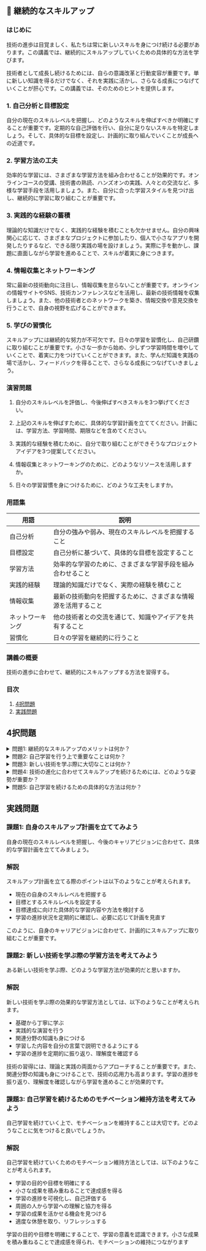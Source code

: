 ## 📝 継続的なスキルアップ

<a id="introduction"></a>
### はじめに

技術の進歩は目覚ましく、私たちは常に新しいスキルを身につけ続ける必要があります。この講義では、継続的にスキルアップしていくための具体的な方法を学びます。

技術者として成長し続けるためには、自らの意識改革と行動変容が重要です。単に新しい知識を得るだけでなく、それを実践に活かし、さらなる成長につなげていくことが肝心です。この講義では、そのためのヒントを提供します。

<a id="topic1"></a>
### 1. 自己分析と目標設定

自分の現在のスキルレベルを把握し、どのようなスキルを伸ばすべきか明確にすることが重要です。定期的な自己評価を行い、自分に足りないスキルを特定しましょう。そして、具体的な目標を設定し、計画的に取り組んでいくことが成長への近道です。

<a id="topic2"></a>
### 2. 学習方法の工夫

効率的な学習には、さまざまな学習方法を組み合わせることが効果的です。オンラインコースの受講、技術書の熟読、ハンズオンの実践、人々との交流など、多様な学習手段を活用しましょう。また、自分に合った学習スタイルを見つけ出し、継続的に学習に取り組むことが重要です。

<a id="topic3"></a>
### 3. 実践的な経験の蓄積

理論的な知識だけでなく、実践的な経験を積むことも欠かせません。自分の興味関心に応じて、さまざまなプロジェクトに参加したり、個人で小さなアプリを開発したりするなど、できる限り実践の場を設けましょう。実際に手を動かし、課題に直面しながら学習を進めることで、スキルが着実に身につきます。

<a id="topic4"></a>
### 4. 情報収集とネットワーキング

常に最新の技術動向に注目し、情報収集を怠らないことが重要です。オンラインの情報サイトやSNS、技術カンファレンスなどを活用し、最新の技術情報を収集しましょう。また、他の技術者とのネットワークを築き、情報交換や意見交換を行うことで、自身の視野を広げることができます。

<a id="topic5"></a>
### 5. 学びの習慣化

スキルアップには継続的な努力が不可欠です。日々の学習を習慣化し、自己研鑽に取り組むことが重要です。小さな一歩から始め、少しずつ学習時間を増やしていくことで、着実に力をつけていくことができます。また、学んだ知識を実践の場で活かし、フィードバックを得ることで、さらなる成長につなげていきましょう。

### 演習問題

1. 自分のスキルレベルを評価し、今後伸ばすべきスキルを3つ挙げてください。

2. 上記のスキルを伸ばすために、具体的な学習計画を立ててください。計画には、学習方法、学習時間、期限などを含めてください。

3. 実践的な経験を積むために、自分で取り組むことができそうなプロジェクトアイデアを3つ提案してください。

4. 情報収集とネットワーキングのために、どのようなリソースを活用しますか。

5. 日々の学習習慣を身につけるために、どのような工夫をしますか。

### 用語集

| 用語 | 説明 |
| --- | --- |
| 自己分析 | 自分の強みや弱み、現在のスキルレベルを把握すること |
| 目標設定 | 自己分析に基づいて、具体的な目標を設定すること |
| 学習方法 | 効率的な学習のために、さまざまな学習手段を組み合わせること |
| 実践的経験 | 理論的知識だけでなく、実際の経験を積むこと |
| 情報収集 | 最新の技術動向を把握するために、さまざまな情報源を活用すること |
| ネットワーキング | 他の技術者との交流を通じて、知識やアイデアを共有すること |
| 習慣化 | 日々の学習を継続的に行うこと |## 📝 継続的なスキルアップ

<a id="introduction"></a>
### 講義の概要
技術の進歩に合わせて、継続的にスキルアップする方法を習得する。

### 目次
1. [4択問題](#multiple-choice-questions)
2. [実践問題](#practice-problems)

<a id="multiple-choice-questions"></a>
## 4択問題

<details>
<summary>問題1: 継続的なスキルアップのメリットは何か？</summary>

- a. 技術の進歩に追いつくことができる
- b. 仕事の幅が広がる
- c. 給与が上がる
- d. a、b、cすべて

<details>
<summary>回答と解説</summary>

回答: d. a、b、cすべて

継続的なスキルアップをすることで、技術の進歩に追いつき、仕事の幅が広がり、給与も上がるというメリットがあります。
</details>
</details>

<details>
<summary>問題2: 自己学習を行う上で重要なことは何か？</summary>

- a. 学習計画を立てること
- b. 効率的な学習方法を見つけること
- c. 学習の成果を確認すること
- d. a、b、cすべて

<details>
<summary>回答と解説</summary>

回答: d. a、b、cすべて

自己学習を行う上で、学習計画を立てること、効率的な学習方法を見つけること、学習の成果を確認することが重要です。これらを意識して取り組むことで、継続的なスキルアップが可能になります。
</details>
</details>

<details>
<summary>問題3: 新しい技術を学ぶ際に大切なことは何か？</summary>

- a. 基礎から学ぶこと
- b. 実践的な経験を積むこと
- c. 関連分野の知識も身につけること
- d. a、b、cすべて

<details>
<summary>回答と解説</summary>

回答: d. a、b、cすべて

新しい技術を学ぶ際は、基礎から学び、実践的な経験を積み、関連分野の知識も身につけることが大切です。これらを総合的に行うことで、技術の理解が深まり、応用力も身につきます。
</details>
</details>

<details>
<summary>問題4: 技術の進化に合わせてスキルアップを続けるためには、どのような姿勢が重要か？</summary>

- a. 好奇心を持つこと
- b. 挑戦し続けること
- c. 自己投資をすること
- d. a、b、cすべて

<details>
<summary>回答と解説</summary>

回答: d. a、b、cすべて

技術の進化に合わせてスキルアップを続けるためには、好奇心を持ち、常に新しいことに挑戦し、自己投資をすることが重要です。この3つの姿勢を持つことで、継続的なスキルアップが可能になります。
</details>
</details>

<details>
<summary>問題5: 自己学習を続けるための具体的な方法は何か？</summary>

- a. オンラインコースを受講する
- b. 関連書籍を読む
- c. 業界動向を把握する
- d. a、b、cすべて

<details>
<summary>回答と解説</summary>

回答: d. a、b、cすべて

自己学習を続けるための具体的な方法としては、オンラインコースの受講、関連書籍の読書、業界動向の把握などが挙げられます。これらの方法を組み合わせて行うことで、継続的にスキルアップできます。
</details>
</details>

<a id="practice-problems"></a>
## 実践問題

### 課題1: 自身のスキルアップ計画を立ててみよう
自身の現在のスキルレベルを把握し、今後のキャリアビジョンに合わせて、具体的な学習計画を立ててみましょう。

### 解説
スキルアップ計画を立てる際のポイントは以下のようなことが考えられます。

- 現在の自身のスキルレベルを把握する
- 目標とするスキルレベルを設定する
- 目標達成に向けた具体的な学習内容や方法を検討する
- 学習の進捗状況を定期的に確認し、必要に応じて計画を見直す

このように、自身のキャリアビジョンに合わせて、計画的にスキルアップに取り組むことが重要です。

### 課題2: 新しい技術を学ぶ際の学習方法を考えてみよう
ある新しい技術を学ぶ際、どのような学習方法が効果的だと思いますか。

### 解説
新しい技術を学ぶ際の効果的な学習方法としては、以下のようなことが考えられます。

- 基礎から丁寧に学ぶ
- 実践的な演習を行う
- 関連分野の知識も身につける
- 学習した内容を自分の言葉で説明できるようにする
- 学習の進捗を定期的に振り返り、理解度を確認する

技術の習得には、理論と実践の両面からアプローチすることが重要です。また、関連分野の知識も身につけることで、技術の応用力も高まります。学習の進捗を振り返り、理解度を確認しながら学習を進めることが効果的です。

### 課題3: 自己学習を続けるためのモチベーション維持方法を考えてみよう
自己学習を続けていく上で、モチベーションを維持することは大切です。どのようなことに気をつけると良いでしょうか。

### 解説
自己学習を続けていくためのモチベーション維持方法としては、以下のようなことが考えられます。

- 学習の目的や目標を明確にする
- 小さな成果を積み重ねることで達成感を得る
- 学習の進捗を可視化し、自己評価する
- 周囲の人から学習への理解と協力を得る
- 学習の成果を活かせる機会を見つける
- 適度な休憩を取り、リフレッシュする

学習の目的や目標を明確にすることで、学習の意義を認識できます。小さな成果を積み重ねることで達成感を得られ、モチベーションの維持につながります